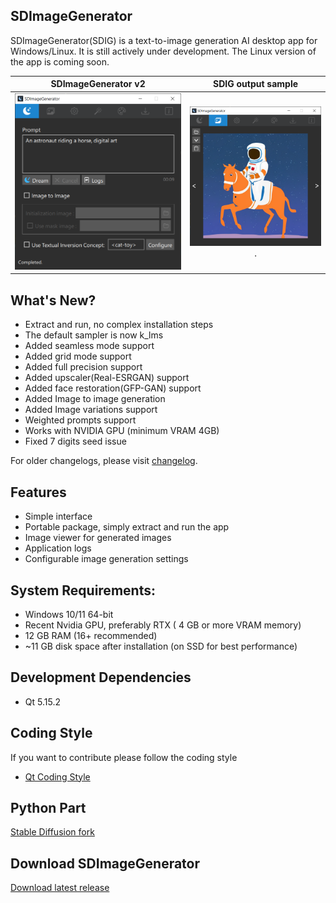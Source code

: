 ## SDImageGenerator
SDImageGenerator(SDIG) is a text-to-image generation AI desktop app  for Windows/Linux. It is still actively under development. The Linux version of the app is coming soon.

SDImageGenerator v2            |  SDIG output sample
:-------------------------:|:-------------------------:
![SDImageGenerator ](/images/SDImageGenerator_v2.PNG "SDImageGenerator 2.0") | ![SDImageGenerator output](/images/SDImageGenerator_v2_output.PNG "SDImageGenerator 2.0 output").



## What's New? 
- Extract and run, no complex installation steps
- The default sampler is now k_lms
- Added seamless mode support 
- Added grid mode support
- Added full precision support
- Added upscaler(Real-ESRGAN) support
- Added face restoration(GFP-GAN) support
- Added Image to image generation 
- Added Image variations support
- Weighted prompts support
- Works with NVIDIA GPU (minimum VRAM 4GB)
- Fixed 7 digits seed issue

For older changelogs, please visit [changelog](changelog.md).
## Features 
- Simple interface
- Portable package, simply extract and run the app
- Image viewer for generated images
- Application logs
- Configurable image generation settings

## System Requirements:
- Windows 10/11 64-bit
- Recent Nvidia GPU, preferably RTX ( 4 GB or more VRAM memory)
- 12 GB RAM (16+ recommended)
- ~11 GB disk space after installation (on SSD for best performance)

## Development Dependencies 
- Qt 5.15.2

## Coding Style
If you want to contribute please follow the coding style
- [Qt Coding Style](https://wiki.qt.io/Qt_Coding_Style)

## Python Part

[Stable Diffusion fork](https://github.com/rupeshs/InvokeAI/tree/sdig)

## Download SDImageGenerator
[Download latest release ](https://rupeshsreeraman.itch.io/sdimagegenerator)